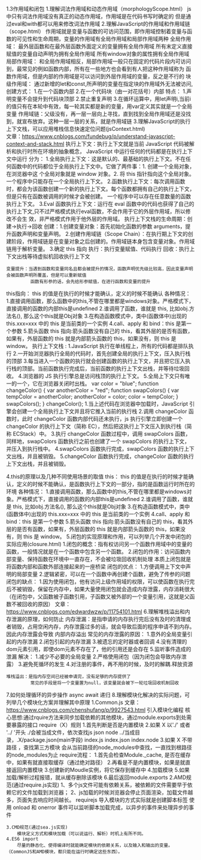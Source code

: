 1.3作用域和闭包
1.理解词法作用域和动态作用域（morphologyScope.html）
  js中只有词法作用域没有真正的动态作用域，作用域是在代码书写时确定的
  但是通过eval和with都可以用来修改词法作用域
2.理解JavaScript的作用域和作用域链（scope.html）
    作用域就是变量与函数的可访问范围，即作用域控制着变量与函数的可见性和生命周期，变量的作用域有全局作用域和局部作用域两种
    全局作用域： 最外层函数和在最外层函数外面定义的变量拥有全局作用域
                所有末定义直接赋值的变量自动声明为拥有全局作用域
                所有window对象的属性拥有全局作用域
    局部作用域： 和全局作用域相反，局部作用域一般只在固定的代码片段内可访问到，最常见的例如函数内部，所有在一些地方也会看到有人把这种作用域称为             函数作用域，但是内部的作用域是可以访问到外层作用域的变量，反之是不行的
    块级作用域： 通过新增的let和const,所声明的变量在指定块的作用域外无法被访问,创建方式：
                    1.在一个函数内部
                    2.在一个代码块（由一对花括号）内部
                特点：
                1.声明变量不会提升到代码块顶部
                2.禁止重复声明
                3.在循环运算中，用let声明i,当前i的值只有在本轮中有效，每一轮其实都是新的变量，用var定义其实就是一个全局变量
    作用域链：父级没有，再一层一层向上寻找，直到找到全局作用域还是没找到，就宣布放弃。这种一层一层的关系，就是作用域链
3.理解JavaScript的执行上下文栈，可以应用堆栈信息快速定位问题(jsContext.html)  
  文章：https://www.cnblogs.com/fundebug/p/understand-javascript-context-and-stack.html
  执行上下文：执行上下文就是当前 JavaScript 代码被解析和执行时所在环境的抽象概念， JavaScript 中运行任何的代码都是在执行上下文中运行
  分为：
  1.全局执行上下文：这是默认的、最基础的执行上下文。不在任何函数中的代码都位于全局执行上下文中。它做了两件事：1. 创建一个全局对象，在浏览器中这                 个全局对象就是 window 对象。2. 将 this 指针指向这个全局对象。一个程序中只能存在一个全局执行上下文。
  2.函数执行上下文：每次调用函数时，都会为该函数创建一个新的执行上下文。每个函数都拥有自己的执行上下文，但是只有在函数被调用的时候才会被创建。                  一个程序中可以存在任意数量的函数执行上下文。
  3.Eval 函数执行上下文：运行在 eval 函数中的代码也获得了自己的执行上下文,只不过严格模式执行eval函数，不会作用于它的外层作用域，所以修改不会生                 效，非严格模式作用于他外层的作用域。
执行上下文栈的生命周期：创建->执行->回收
   创建：1.创建变量对象：首先初始化函数的参数 arguments，提升函数声明和变量声明。
        2.创建作用域链（Scope Chain）：在执行期上下文的创建阶段，作用域链是在变量对象之后创建的。作用域链本身包含变量对象。作用域链用于解析变量。
        3.确定 this 指向
    执行：执行变量赋值、代码执行
    回收：执行上下文出栈等待虚拟机回收执行上下文

    变量提升：当遇到函数和变量同名且都会被提升的情况，函数声明优先级比较高，因此变量声明会被函数声明所覆盖，但是可以重新赋值
             函数有形参的话，会先给形参赋值，在进行函数和变量的提升

this指向： this 的值是在执行的时候才能确认，定义的时候不能确认
    各种情况：
    1.直接调用函数，那么函数中的this,不管在哪里都是windows对象。严格模式下，直接调用的函数的内部this是undefined
    2.谁调用了函数，谁就是 this, 比如obj.方法名(), 那么这个this就是Obj对象
    3.在构造函数模式中，类中(函数体中)出现的 this.xxx=xxx 中的 this 是当前类的一个实例
    4.call、apply 和 bind：this 是第一个参数
    5.箭头函数 this 指向:箭头函数没有自己的 this，看其外层的是否有函数，如果有，外层函数的 this 就是内部箭头函数的 this，如果没有，则 this 是 window。
执行上下文栈 :
    1.JavaScript 执行在单线程上，所有的代码都是排队执行
    2.一开始浏览器执行全局的代码时，首先创建全局的执行上下文，压入执行栈的顶部
    3.每当进入一个函数的执行就会创建函数的执行上下文，并且把它压入执行栈的顶部。当前函数执行完成后，当前函数的执行上下文出栈，并等待垃圾回收。
    4.浏览器的 JS 执行引擎总是访问栈顶的执行上下文。
    5.全局上下文只有唯一的一个，它在浏览器关闭时出栈。
    var color = "blue";
    function changeColor() {
        var anotherColor = "red";
        function swapColors() {
            var tempColor = anotherColor;
            anotherColor = color;
            color = tempColor;
        }
        swapColors();
    }
    changeColor();
    1.当上述代码在浏览器中加载时，JavaScript 引擎会创建一个全局执行上下文并且将它推入当前的执行栈
    2.调用 changeColor 函数时，此时 changeColor 函数内部代码还未执行，js 执行引擎立即创建一个 changeColor 的执行上下文（简称 EC），然后把这执行上下文压入到执行栈（简称 ECStack）中。
    3.执行 changeColor 函数过程中，调用 swapColors 函数，同样地，swapColors 函数执行之前也创建了一个 swapColors 的执行上下文，并压入到执行栈中。
    4.swapColors 函数执行完成，swapColors 函数的执行上下文出栈，并且被销毁。
    5.changeColor 函数执行完成，changeColor 函数的执行上下文出栈，并且被销毁。

4.this的原理以及几种不同使用场景的取值
    this： this 的值是在执行的时候才能确认，定义的时候不能确认，是函数执行上下文的一部分，指的是函数运行时所在的环境
    各种情况：
    1.直接调用函数，那么函数中的this,不管在哪里都是windows对象。严格模式下，直接调用的函数的内部this是undefined
    2.谁调用了函数，谁就是 this, 比如obj.方法名(), 那么这个this就是Obj对象
    3.在构造函数模式中，类中(函数体中)出现的 this.xxx=xxx 中的 this 是当前类的一个实例
    4.call、apply 和 bind：this 是第一个参数
    5.箭头函数 this 指向:箭头函数没有自己的 this，看其外层的是否有函数，如果有，外层函数的 this 就是内部箭头函数的 this，如果没有，则 this 是 window。
5.闭包的实现原理和作用，可以列举几个开发中闭包的实际应用(closure.html)
    1.闭包的概念：指有权访问另一个函数作用域中的变量的函数，一般情况就是在一个函数中包含另一个函数。
    2.闭包的作用：访问函数内部变量、保持函数在环境中一直存在，不会被垃圾回收机制处理
    本质上闭包就是将函数内部和函数外部连接起来的一座桥梁
    闭包的优点：
        1.方便调用上下文中声明的局部变量
        2.逻辑紧密，可以在一个函数中再创建个函数，避免了传参的问题
    闭包的缺点：
        1.因为使用闭包，他有访问上级作用域的权限，可以使函数在执行完后不被销毁，保留在内存中，如果大量使用闭包就会造成内存泄露，内存消耗很大
        （在闭包中，父函数被子函数引用，子函数又被外部的一个变量引用，这就是父函数不被回收的原因）
    文章：https://www.cnblogs.com/edwardwzw/p/11754101.html
6.理解堆栈溢出和内存泄漏的原理，如何防止
    内存泄漏：是指申请的内存执行完后没有及时的清理或者销毁，占用空闲内存，内存泄露过多的话，就会导致后面的程序申请不到内存。因此内存泄露会导致           内部内存溢出
    常见的内存泄露的原因：
        1.意外的全局变量引起的内存泄漏
        2.闭包引起的内存泄漏
        3.被遗忘的定时器或者回调
        4.没有清理的dom元素引用，即使dom元素不存在了，他的引用还是会存在
        5.监听事件造成的泄漏
    解决：
        1.减少不必要的全局变量
        2.严格使用闭包（因为闭包会导致内存泄露）
        3.避免死循环的发生
        4.对注册的事件，再不用的时候，及时的解耦.释放资源

    堆栈溢出：是指内存空间已经被申请完，没有足够的内存提供了
             常见的手段是将一个变量置为null，该变量就会被下一轮垃圾回收机制回收
7.如何处理循环的异步操作
    async await
    递归
8.理解模块化解决的实际问题，可列举几个模块化方案并理解其中原理
    1.Common.js 
    文章：https://www.cnblogs.com/chenshufang/p/9927543.html
        引入模块化编程
        核心思想:通过rquire方法来同步加载依赖的其他模块，通过module.exports到处需要暴露的接口
        require（X）规则
            1.首先判断是否是内置模块
            2.如果 X 以'./' 或者 '../ '开头
                ./会被当成文件，依次查找js json node
                ../当成目录，.X/package.json(main字段)  index.js  index.json  index.node 
            3.如果 X 不带路径 ，查找第三方模块
                会从当前路径的node_modules中查找，一直找到根路径的node_modules为止
        require流程：
            1.首先会检查Module._cache, 是否在缓存中，如果有就直接取缓存（通过绝对路径）
            2.再看是不是内置模块，如果是就直接返回内置模块
            3.创建新的Moudle实例，将它保存到缓存中
            4.加载模块
            5.如果加载/解析过程报错，就从缓存删除该模块
            6.最后返回module.exports
    2.AMD规范(通过require.js实现)
        1、多个js文件可能有依赖关系，被依赖的文件需要早于依赖它的文件加载到浏览器；
        2、js加载的时候浏览器会停止页面渲染，加载文件越多，页面失去响应时间越长。
        requirejs 导入模块的方式实际就是创建脚本标签
        使用 onload 和 onerror 事件可以监听脚本加载完成，以异步的事件来处理异步的事件

    3.CMD规范(通过sea.js实现)
        模块定义方式和模块加载（可以说运行、解析）时机上有所不同。
    4.ES6 import
        尽量的静态化、使得编译时就能确定模块的依赖关系，以及输入和输出的变量。（CommonJS和AMD模块，都只能在运行时确定这些东西）。

